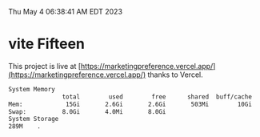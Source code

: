 Thu May  4 06:38:41 AM EDT 2023

# vite Fifteen


This project is live at [https://marketingpreference.vercel.app/](https://marketingpreference.vercel.app/) thanks to Vercel.

```bash
System Memory
               total        used        free      shared  buff/cache   available
Mem:            15Gi       2.6Gi       2.6Gi       503Mi        10Gi        11Gi
Swap:          8.0Gi       4.0Mi       8.0Gi
System Storage
289M	.
```
```bash
